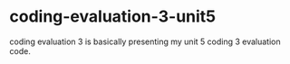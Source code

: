 # coding-evaluation-3-unit5

coding evaluation 3 is basically presenting my unit 5 coding 3 evaluation code.
